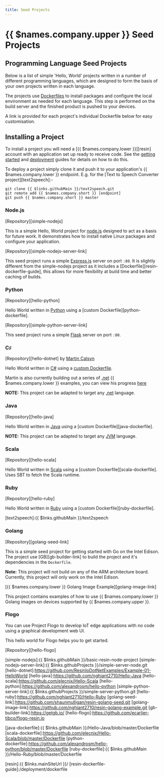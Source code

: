 ```yaml
---
title: Seed Projects
---
```


# {{ $names.company.upper }} Seed Projects

## Programming Language Seed Projects

Below is a list of simple 'Hello, World' projects written in a number of
different programming languages, which are designed to form the basis of your
own projects written in each language.

The projects use [Dockerfiles][dockerfile] to install packages and configure the
local environment as needed for each language. This step is performed on the build server and the finished product is pushed to your devices.

A link is provided for each project's individual Dockerfile below for easy
customisation.

## Installing a Project

To install a project you will need a [{{ $names.company.lower }}][resin] account with an
application set up ready to receive code. See the
[getting started][getting-started] and [deployment][deploy] guides for details
on how to do this.

To deploy a project simply clone it and push it to your application's {{ $names.company.lower }}
endpoint. E.g. for the [Text to Speech Converter project][text2speech]:-

```
git clone {{ $links.githubMain }}/text2speech.git
git remote add {{ $names.company.short }} [endpoint]
git push {{ $names.company.short }} master
```

### Node.js

[Repository][simple-nodejs]

This is a simple Hello, World project for [node.js][node] designed to act as a
basis for future work. It demonstrates how to install native Linux packages and
configure your application.

[Repository][simple-nodejs-server-link]

This seed project runs a simple [Express.js][expressjs-link] server on port `:80`.
It is slightly different from the simple-nodejs project as it includes a [Dockerfile][resin-dockerfile-guide], this allows for more flexibility at build time and better caching of builds.

### Python

[Repository][hello-python]

Hello World written in [Python][python] using a [custom Dockerfile][python-dockerfile].

[Repository][simple-python-server-link]

This seed project runs a simple [Flask][flask-python-link] server on port `:80`.

### C♯

[Repository][hello-dotnet] by [Martin Calsyn][martincalsyn]

Hello World written in [C#][csharp] using a
[custom Dockerfile][csharp-dockerfile].

Martin is also currently building out a series of [.net][dotnet] {{ $names.company.lower }} examples, you can view his progress [here][dotnet-lib]

__NOTE:__ This project can be adapted to target any [.net][dotnet] language.

### Java

[Repository][hello-java]

Hello World written in [Java][java] using a
[custom Dockerfile][java-dockerfile].

__NOTE:__ This project can be adapted to target any [JVM][jvm] language.

### Scala

[Repository][hello-scala]

Hello World written in [Scala][scala] using a
[custom Dockerfile][scala-dockerfile]. Uses SBT to fetch the Scala runtime.

### Ruby

[Repository][hello-ruby]

Hello World written in [Ruby][ruby] using a [custom Dockerfile][ruby-dockerfile].

[dockerfile]:/deployment/dockerfile
[text2speech]:{{ $links.githubMain }}/text2speech

### Golang

[Repository][golang-seed-link]

This is a simple seed project for getting started with Go on the Intel Edison.
The project use [GB][gb-builder-link] to build the project and it's dependencies
in the `Dockerfile`.

__Note:__ This project will not build on any of the ARM architecture board. Currently,
this project will only work on the Intel Edison.

[{{ $names.company.lower }} Golang Image Example][golang-image-link]

This project contains examples of how to use {{ $names.company.lower }} Golang images on devices supported by {{ $names.company.upper }}.

### Flogo

You can use Project Flogo to develop IoT edge applications with no code using a graphical development web UI.

This hello world for Flogo helps you to get started.

[Repository][hello-flogo]


<!-- ###Language Demo Projects Links  -->

[csharp]:http://msdn.microsoft.com/en-gb/vstudio/hh341490.aspx
[dotnet]:http://www.microsoft.com/net
[jvm]:http://en.wikipedia.org/wiki/Java_virtual_machine
[java]:https://www.java.com/en/
[scala]:http://scala-lang.org/
[python]:https://www.python.org/
[ruby]:https://www.ruby-lang.org/en/
[dotnet-lib]:https://github.com/ResinIoDotNetExamples
[node]:https://nodejs.org/
[expressjs-link]:http://expressjs.com/
[flask-python-link]:http://flask.pocoo.org/

[simple-nodejs]:{{ $links.githubMain }}/basic-resin-node-project
[simple-nodejs-server-link]:{{ $links.githubProjects }}/simple-server-node.git
[hello-dotnet]:https://github.com/ResinIoDotNetExamples/Example-01-HelloWorld
[hello-java]:https://github.com/nghiant2710/Hello-Java
[hello-scala]:https://github.com/elecnix/Hello-Scala
[hello-python]:https://github.com/alexandrosm/hello-python
[simple-python-server-link]:{{ $links.githubProjects }}/simple-server-python.git
[hello-ruby]:https://github.com/nghiant2710/Hello-Ruby
[golang-seed-link]:https://github.com/shaunmulligan/resin-golang-seed.git
[golang-image-link]:https://github.com/nghiant2710/resin-golang-example.git
[gb-builder-link]:https://getgb.io/
[hello-flogo]:https://github.com/ecarlier-tibco/flogo-resin.io

[csharp-dockerfile]:https://github.com/ResinIoDotNetExamples/Example-01-HelloWorld/blob/master/Dockerfile
[java-dockerfile]:{{ $links.githubMain }}/Hello-Java/blob/master/Dockerfile
[scala-dockerfile]:https://github.com/elecnix/Hello-Scala/blob/master/Dockerfile
[python-dockerfile]:https://github.com/alexandrosm/hello-python/blob/master/Dockerfile
[ruby-dockerfile]:{{ $links.githubMain }}/Hello-Ruby/blob/master/Dockerfile

[martincalsyn]:https://github.com/martincalsyn

[deploy]:/deployment/deployment
[getting-started]:/installing/gettingStarted
[resin]:{{ $links.mainSiteUrl }}/
[resin-dockerfile-guide]:/deployment/dockerfile
